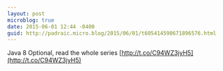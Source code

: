 ```yaml
---
layout: post
microblog: true
date: 2015-06-01 12:44 -0400
guid: http://padraic.micro.blog/2015/06/01/t605414590671896576.html
---
```

Java 8 Optional, read the whole series [http://t.co/C94WZ3jyH5](http://t.co/C94WZ3jyH5)
